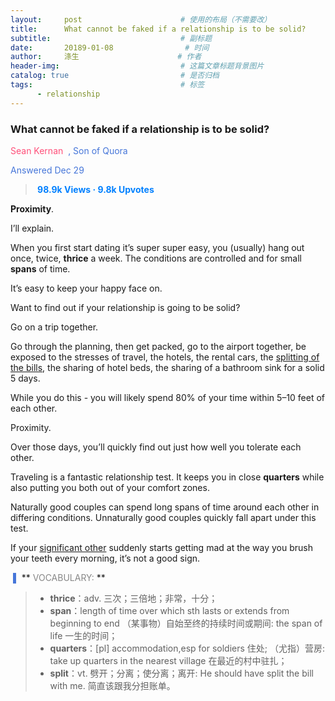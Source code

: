 ```yaml
---
layout:     post                      # 使用的布局（不需要改）
title:      What cannot be faked if a relationship is to be solid?                 # 标题 
subtitle:                             # 副标题
date:       20189-01-08                # 时间
author:     涤生                      # 作者
header-img:                           # 这篇文章标题背景图片
catalog: true                         # 是否归档
tags:                                 # 标签
      - relationship
---
```


### **What cannot be faked if a relationship is to be solid?**

<span style="color: rgb(255, 79, 121);"> Sean Kernan </span><span style="color: rgb(70, 118, 217);"> , Son of Quora
</span>

<span style="color: rgb(70, 118, 217);">Answered Dec 29
</span>

> **<span style="color: rgb(0, 128, 255);">​ 98.9k Views · 9.8k Upvotes
> </span>**

**Proximity**.

I’ll explain.

When you first start dating it’s super super easy, you (usually) hang out once, twice, **thrice** a week. The conditions are controlled and for small **spans** of time.

It’s easy to keep your happy face on.

Want to find out if your relationship is going to be solid?

Go on a trip together.

Go through the planning, then get packed, go to the airport together, be exposed to the stresses of travel, the hotels, the rental cars, the <u>splitting of the bills</u>, the sharing of hotel beds, the sharing of a bathroom sink for a solid 5 days.

While you do this - you will likely spend 80% of your time within 5–10 feet of each other.

Proximity.

Over those days, you’ll quickly find out just how well you tolerate each other.

Traveling is a fantastic relationship test. It keeps you in close **quarters** while also putting you both out of your comfort zones.

Naturally good couples can spend long spans of time around each other in differing conditions. Unnaturally good couples quickly fall apart under this test.

If your <u>significant other</u> suddenly starts getting mad at the way you brush your teeth every morning, it’s not a good sign.



<span style="color: rgb(70, 118, 217);">
​    ▌
</span>**<span style="color: rgb(136, 136, 136);">
​    VOCABULARY:
</span>**

> - **thrice**：adv. 三次；三倍地；非常，十分；
> - **span**：length of time over which sth lasts or extends from beginning to end （某事物）自始至终的持续时间或期间: the span of life 一生的时间；
> - **quarters**：[pl] accommodation,esp for soldiers 住处; （尤指）营房: take up quarters in the nearest village 在最近的村中驻扎；
> - **split**：vt. 劈开；分离；使分离；离开: He should have split the bill with me. 简直该跟我分担账单。